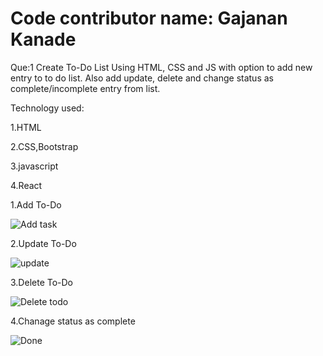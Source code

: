 # Code contributor name: Gajanan Kanade
Que:1  Create To-Do List Using HTML, CSS and JS with option to add new entry to to do list. Also add update, delete and change status as complete/incomplete entry from list.


Technology used:

1.HTML

2.CSS,Bootstrap

3.javascript

4.React


1.Add To-Do 

![Add task](https://user-images.githubusercontent.com/73280285/203688437-6d8fd2a2-97e8-4af9-befe-3515f91ee547.jpg)


2.Update To-Do 

![update](https://user-images.githubusercontent.com/73280285/203688422-ef262450-6ed0-46a3-9d0e-089617eda647.jpg)


3.Delete To-Do

![Delete todo](https://user-images.githubusercontent.com/73280285/203688410-7cd44df6-8cec-45ff-9aba-f0ee82c6cf2b.jpg)


4.Chanage status as complete 

![Done](https://user-images.githubusercontent.com/73280285/203688392-67853fec-22ab-4d4a-9735-f6a4ff6a9794.jpg)


